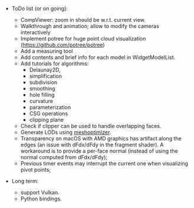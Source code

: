 * ToDo list (or on going):

    - CompViewer: zoom in should be w.r.t. current view.
    - Walkthrough and animation; allow to modify the cameras interactively
    - Implement potree for huge point cloud visualization (https://github.com/potree/potree)
    - Add a measuring tool
    - Add contents and brief info for each model in WidgetModelList.
    - Add tutorials for algorithms:
        - Delaunay2D,
        - simplification
        - subdivision
        - smoothing
        - hole filling
        - curvature
        - parameterization
        - CSG operations
        - clipping plane
    - Check if clipper can be used to handle overlapping faces.
    - Generate LODs using [meshoptimizer](https://github.com/zeux/meshoptimizer).
    - Transparency on macOS with AMD graphics has artifact along the edges (an issue with dFdx/dFdy in the fragment shader). 
      A workaround is to provide a per-face normal (instead of using the normal computed from dFdx/dFdy);
    - Previous timer events may interrupt the current one when visualizing pivot points;
	    
* Long term:
    - support Vulkan.
    - Python bindings.
